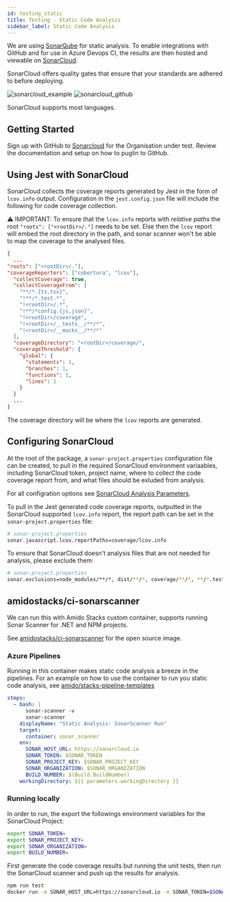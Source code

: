 ```yaml
---
id: testing_static
title: Testing - Static Code Analysis
sidebar_label: Static Code Analysis
---
```


We are using [SonarQube](https://docs.sonarqube.org/) for static analysis. To enable integrations with GitHub and for use in Azure Devops CI, the results are then hosted and viewable on [SonarCloud](https://sonarcloud.io/).

SonarCloud offers quality gates that ensure that your standards are adhered to before deploying.

 ![sonarcloud_example](assets/sonarcloud_overview.png)
 ![sonarcloud_github](assets/sonarcloud_github.png)

SonarCloud supports most languages.

## Getting Started

Sign up with GitHub to [Sonarcloud](https://sonarcloud.io) for the Organisation under test. Review the documentation and setup on how to puglin to GitHub.

## Using Jest with SonarCloud

SonarCloud collects the coverage reports generated by Jest in the form of `lcov.info` output. Configuration in the `jest.config.json` file will include the following for code coverage collection.

⚠️ IMPORTANT: To ensure that the `lcov.info` reports with _relative paths_ the root  `"roots": ["<rootDir>/."]` needs to be set. Else then the `lcov` report will embed the root directory in the path, and sonar scanner won't be able to map the coverage to the analysed files.

```json
{
  ...
"roots": ["<rootDir>/."],
"coverageReporters": ["cobertura", "lcov"],
  "collectCoverage": true,
  "collectCoverageFrom": [
    "**/*.{ts,tsx}",
    "!**/*.test.*",
    "!<rootDir>/.*",
    "!**/*config.{js,json}",
    "!<rootDir>/coverage",
    "!<rootDir>/__tests__/**/*",
    "!<rootDir>/__mocks__/**/*"
  ],
  "coverageDirectory": "<rootDir>/coverage/",
  "coverageThreshold": {
    "global": {
      "statements": 1,
      "branches": 1,
      "functions": 1,
      "lines": 1
    }
  }
  ...
}
```

The coverage directory will be where the `lcov` reports are generated.

## Configuring SonarCloud

At the root of the package, a `sonar-project.properties` configuration file can be created, to pull in the required SonarCloud environment variaables, including SonarCloud token, project name, where to collect the code coverage report from, and what files should be exluded from analysis.

For all configration options see [SonarCloud Analysis Parameters](https://sonarcloud.io/documentation/analysis/analysis-parameters/).

To pull in the Jest generated code coverage reports, outputted in the SonarCloud supported `lcov.info` report, the report path can be set in the `sonar-project.properties` file:

```bash
# sonar-project.properties
sonar.javascript.lcov.reportPaths=coverage/lcov.info
```

To ensure that SonarCloud doesn't analysis files that are not needed for analysis, please exclude them:

```bash
# sonar-project.properties
sonar.exclusions=node_modules/**/*, dist/**/*, coverage/**/*, **/*.test.*, *.config.{js,json}, __tests__/**/*, __mocks__/**/*, ./.*, *.xml, **/*.d.*, **/*.js
```

## amidostacks/ci-sonarscanner

We can run this with Amido Stacks custom container, supports running Sonar Scanner for .NET and NPM projects.

See [amidostacks/ci-sonarscanner](https://hub.docker.com/repository/docker/amidostacks/ci-sonarscanner) for the open source image.

### Azure Pipelines

Running in this container makes static code analysis a breeze in the pipelines. For an example on how to use the container to run you static code analysis, see [amido/stacks-pipeline-templates](https://github.com/amido/stacks-pipeline-templates/blob/feature/cycle2/azDevOps/azure/templates/v2/steps/test-static-code-sonar.yml)


```yaml
steps:
  - bash: |
      sonar-scanner -v
      sonar-scanner
    displayName: "Static Analysis: SonarScanner Run"
    target:
      container: sonar_scanner
    env:
      SONAR_HOST_URL: https://sonarcloud.io
      SONAR_TOKEN: $SONAR_TOKEN
      SONAR_PROJECT_KEY: $SONAR_PROJECT_KEY
      SONAR_ORGANIZATION: $SONAR_ORGANIZATION
      BUILD_NUMBER: $(Build.BuildNumber)
    workingDirectory: ${{ parameters.workingDirectory }}
```

### Running locally

In order to run, the export the followings environment variables for the
SonarCloud Project:

```bash
export SONAR_TOKEN=
export SONAR_PROJECT_KEY=
export SONAR_ORGANIZATION=
export BUILD_NUMBER=
```

First generate the code coverage results but running the unit tests, then run the SonarCloud scanner and
push up the results for analysis.

```bash
npm run test
docker run -e SONAR_HOST_URL=https://sonarcloud.io -e SONAR_TOKEN=$SONAR_TOKEN -e SONAR_PROJECT_KEY=$SONAR_PROJECT_KEY -e SONAR_ORGANIZATION=$SONAR_ORGANIZATION -e BUILD_NUMBER=1.2.3 -v $(pwd):/usr/src --rm -it amidostacks/ci-sonarscanner /bin/bash -c 'cd /usr/src && sonar-scanner'
```
